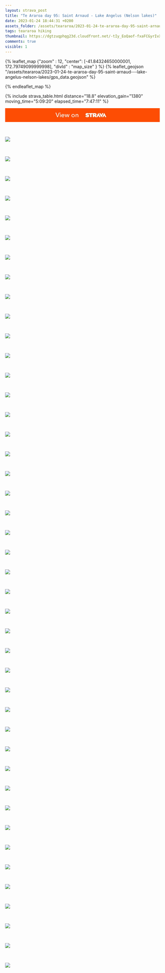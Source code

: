 ```yaml
---
layout: strava_post
title: "Te Araroa day 95: Saint Arnaud - Lake Angelus (Nelson lakes)"
date: 2023-01-24 18:44:31 +0200
assets_folder: /assets/teararoa/2023-01-24-te-araroa-day-95-saint-arnaud---lake-angelus-nelson-lakes
tags: teararoa hiking
thumbnail: https://dgtzuqphqg23d.cloudfront.net/-tIy_EoQaof-fxaFCGyrIvXcVanr15Ekq_BlQRRUOPU-1024x768.jpg
comments: true
visible: 1
---
```



{% leaflet_map {"zoom" : 12,
                  "center": [-41.84324650000001, 172.79749099999998],
                 "divId" : "map_size" } %}
    {% leaflet_geojson "/assets/teararoa/2023-01-24-te-araroa-day-95-saint-arnaud---lake-angelus-nelson-lakes/gps_data.geojson" %}

{% endleaflet_map %}





{% include strava_table.html distance="18.8" elevation_gain="1380" moving_time="5:09:20" elapsed_time="7:47:11" %}

[![](/assets/strava.jpg)](https://www.strava.com/activities/8480106950)


<br />

![](https://dgtzuqphqg23d.cloudfront.net/-tIy_EoQaof-fxaFCGyrIvXcVanr15Ekq_BlQRRUOPU-1024x768.jpg)


<br />

![](https://dgtzuqphqg23d.cloudfront.net/D7eMm1sML80JKat20VXMdxIDwrEMjkYO_zw9nFk1ixo-1024x768.jpg)


<br />

![](https://dgtzuqphqg23d.cloudfront.net/xJkO6yzKUVhRzELgtfmUzp2GmzEaxrXq5u571tErmxI-1024x768.jpg)


<br />

![](https://dgtzuqphqg23d.cloudfront.net/FbLWBBROWEi9m0CDUSI05L-NkZEPp_-3mRoB6KuHZY4-1024x768.jpg)


<br />

![](https://dgtzuqphqg23d.cloudfront.net/xZcek77d56GOoESPMfmebqfOpHmSSd0Q5Ec9-Tsg8kk-1024x768.jpg)


<br />

![](https://dgtzuqphqg23d.cloudfront.net/AITrJasG2NG4fq8XavypNfwRpXOg58ylCRyrvnrxQnc-768x1024.jpg)


<br />

![](https://dgtzuqphqg23d.cloudfront.net/VGGDEvVAea9rj3chQvyISmThcX0XhnZT_PrtF9_rybk-1024x768.jpg)


<br />

![](https://dgtzuqphqg23d.cloudfront.net/73HdpsWL17F-5LG5dwqlRaG618Pq3uBkPN9V8Sai86E-1024x768.jpg)


<br />

![](https://dgtzuqphqg23d.cloudfront.net/Shihv0z7WrYxc1u1Qqw0Ke-FH1Uw0OgSQvOpATq1t1E-1024x768.jpg)


<br />

![](https://dgtzuqphqg23d.cloudfront.net/IN3UTwSKJ27cSv_5AU2rvVXQBSDzGoYEW5hDsrHwE50-1024x768.jpg)


<br />

![](https://dgtzuqphqg23d.cloudfront.net/0vcq-gSCJrvuIcwq00AmPPrKlhkp3jy4K5P8BUetOEs-768x1024.jpg)


<br />

![](https://dgtzuqphqg23d.cloudfront.net/GKbHxKB_aIidgazsBvzubOY7f3Xh5tC2fLVV-F0B9lc-1024x768.jpg)


<br />

![](https://dgtzuqphqg23d.cloudfront.net/a6EbpRwAjTIpVr4Eil1nH9zyQ0cMZazQArtXdFa6Vmk-1024x768.jpg)


<br />

![](https://dgtzuqphqg23d.cloudfront.net/Eyy-4EOTjV_ook7K_BC0OEnn50m7n2f_DktnVPDLc-o-1024x768.jpg)


<br />

![](https://dgtzuqphqg23d.cloudfront.net/b-Vjd07G-tD8xi4oeUsz1_R4iF6RToYIGRBk2p3TbUE-1024x768.jpg)


<br />

![](https://dgtzuqphqg23d.cloudfront.net/0g4QwcG5u1-FJwQRqDvqzvrtJ7IWntAJ28JTSFoccYY-768x1024.jpg)


<br />

![](https://dgtzuqphqg23d.cloudfront.net/XVE1ewfz1fd0LMTpkrp_xE4tjNe8uwVWuy1TLzf6Bb8-1024x768.jpg)


<br />

![](https://dgtzuqphqg23d.cloudfront.net/xl5MaG0yr14ASZm-A1J7lXqPV7GeLqJkWFXg8i7FJPE-1024x768.jpg)


<br />

![](https://dgtzuqphqg23d.cloudfront.net/VeeJEu_6m8EeX0ki6U2Mrfw7hSCV2YVyu_2jmDmE-zE-1024x768.jpg)


<br />

![](https://dgtzuqphqg23d.cloudfront.net/cAaIebljHHF_6dW-pL2cI-IC5qpohZUbEIwy6GRZQFU-768x1024.jpg)


<br />

![](https://dgtzuqphqg23d.cloudfront.net/fVhO2qb5r20iMHgOpMkAWJn4dtgXiRHwHxOqIM6rDNQ-1024x768.jpg)


<br />

![](https://dgtzuqphqg23d.cloudfront.net/LVeG_0L-iI163NMLzkYb1Yyz8IJMIMaPdD-HzfXh-J0-1024x768.jpg)


<br />

![](https://dgtzuqphqg23d.cloudfront.net/Z9m-yc0cDvlfMtSZo2HvTUOzIW7OZTeOvOIYfhqwo-c-1024x768.jpg)


<br />

![](https://dgtzuqphqg23d.cloudfront.net/_YJb_rjyZorGOOfLz13dfzFqXkI-RxOsGIpiJtNXYaE-1024x768.jpg)


<br />

![](https://dgtzuqphqg23d.cloudfront.net/KjaaEgzi_0zsRd50JHp6cFWMYtTWDvoi0CFeU4Qriw8-768x1024.jpg)


<br />

![](https://dgtzuqphqg23d.cloudfront.net/Idp1HNyxb5yJUbnML7AxoJwuAwdU5fLKNsy7bnqb7u4-1024x768.jpg)


<br />

![](https://dgtzuqphqg23d.cloudfront.net/OpIuVRvtcfodyl0ItXN07E43ThrfbymC6UN8m1L5T6M-1024x768.jpg)


<br />

![](https://dgtzuqphqg23d.cloudfront.net/hA5rZNBWseE4Go__UAFp69_nwNtrsyhewjqJHXi4k5Y-1024x768.jpg)


<br />

![](https://dgtzuqphqg23d.cloudfront.net/l9974v3IrsUh7oKYQkWieG53DuFRZ_IyHFdWeh2n3y4-1024x768.jpg)


<br />

![](https://dgtzuqphqg23d.cloudfront.net/678K8c5XfTqCqWQMMwVC4WiMccJW-eAjNyvDOJd3UhI-1024x768.jpg)


<br />

![](https://dgtzuqphqg23d.cloudfront.net/uRBQ6zEuJ5KrpajQcaljuinyrnbcGJzzjVMZyfKXUjc-768x1024.jpg)


<br />

![](https://dgtzuqphqg23d.cloudfront.net/qrf2IoRUMfbgTh5CFFI1DY4qADR4gec74_JGEG7TQuU-1024x768.jpg)


<br />

![](https://dgtzuqphqg23d.cloudfront.net/vF-DYdwMXi2kn5Y7OSHk_EKnFxbO_rnD5A6YrSK7CaA-768x1024.jpg)


<br />

![](https://dgtzuqphqg23d.cloudfront.net/fvSv9UvtpmFrM2F1CpocvMBaD8NZjoPX5PYHwRtb-9U-1024x768.jpg)


<br />

![](https://dgtzuqphqg23d.cloudfront.net/MJMEblxOx77a4oqGhMS1JZ8_xIZO1LKLC0YMYZEuBXc-1024x768.jpg)


<br />

![](https://dgtzuqphqg23d.cloudfront.net/AHHawlztedlKnGftC5Tx2oncyQBJ7KQ-4K--DFkc9z4-1024x768.jpg)


<br />

![](https://dgtzuqphqg23d.cloudfront.net/Hea9b7diNAF6ktFT1N5NjJbUKCv82MN9n5KdxYhRhtU-1024x768.jpg)


<br />

![](https://dgtzuqphqg23d.cloudfront.net/hGivDUqy9FxjgRTgGxH1Y0dELH9Dz9xGEt82ctoOaqA-768x1024.jpg)


<br />

![](https://dgtzuqphqg23d.cloudfront.net/J2syK9BX8SPrdikO8RrUZqfpVYsAgM3vPqAfPQPOsRo-768x1024.jpg)


<br />

![](https://dgtzuqphqg23d.cloudfront.net/hfesVBj2o7wK4cmnstHaCY4UEhlW62Ex_rJCcvTHwsQ-1024x768.jpg)


<br />

![](https://dgtzuqphqg23d.cloudfront.net/VC2SfzvzAL2mP0ifjcAUD50qGWwFVqwOkDoIRnqHAZY-1024x768.jpg)


<br />

![](https://dgtzuqphqg23d.cloudfront.net/hbi7hh-gM-mJLaQ_brpvRWeUfTOWvYb2gnn03i6S6mY-1024x768.jpg)


<br />

![](https://dgtzuqphqg23d.cloudfront.net/86osGLhrUUhbb2MRc3RfQ7bR6TgI8fr7q8LTKdEroOI-1024x768.jpg)
